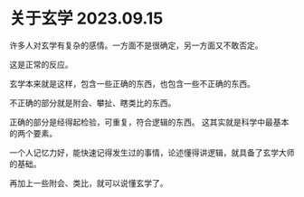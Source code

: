 # 关于玄学 2023.09.15
许多人对玄学有复杂的感情。一方面不是很确定，另一方面又不敢否定。

这是正常的反应。

玄学本来就是这样，包含一些正确的东西，也包含一些不正确的东西。

不正确的部分就是附会、攀扯、瞎类比的东西。

正确的部分是经得起检验，可重复，符合逻辑的东西。
这其实就是科学中最基本的两个要素。

一个人记忆力好，能快速记得发生过的事情，论述懂得讲逻辑，就具备了玄学大师的基础。

再加上一些附会、类比，就可以说懂玄学了。
